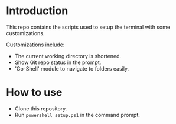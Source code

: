 # Introduction

This repo contains the scripts used to setup the terminal with some customizations.

Customizations include:
- The current working directory is shortened.
- Show Git repo status in the prompt.
- 'Go-Shell' module to navigate to folders easily.

# How to use

- Clone this repository.
- Run `powershell setup.ps1` in the command prompt.